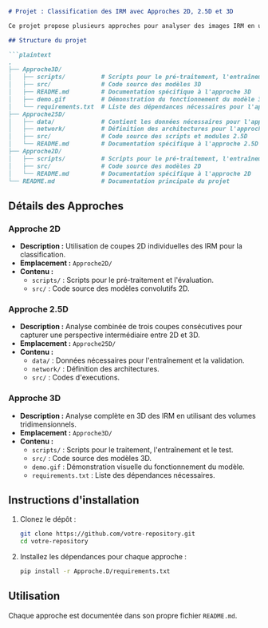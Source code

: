 ```markdown
# Projet : Classification des IRM avec Approches 2D, 2.5D et 3D

Ce projet propose plusieurs approches pour analyser des images IRM en utilisant des architectures 2D, 2.5D et 3D afin de classifier les données MCI. Chaque approche est structurée dans un répertoire séparé pour une meilleure organisation.

## Structure du projet

```plaintext
.
├── Approche3D/
│   ├── scripts/          # Scripts pour le pré-traitement, l'entraînement, et l'évaluation
│   ├── src/              # Code source des modèles 3D
│   ├── README.md         # Documentation spécifique à l'approche 3D
│   ├── demo.gif          # Démonstration du fonctionnement du modèle 3D
│   └── requirements.txt  # Liste des dépendances nécessaires pour l'approche 3D
├── Approche25D/
│   ├── data/             # Contient les données nécessaires pour l'approche 2.5D
│   ├── network/          # Définition des architectures pour l'approche 2.5D
│   ├── src/              # Code source des scripts et modules 2.5D
│   └── README.md         # Documentation spécifique à l'approche 2.5D
├── Approche2D/
│   ├── scripts/          # Scripts pour le pré-traitement, l'entraînement, et l'évaluation
│   ├── src/              # Code source des modèles 2D
│   └── README.md         # Documentation spécifique à l'approche 2D
└── README.md             # Documentation principale du projet
```

## Détails des Approches

### Approche 2D
- **Description :** Utilisation de coupes 2D individuelles des IRM pour la classification.
- **Emplacement :** `Approche2D/`
- **Contenu :**
  - `scripts/` : Scripts pour le pré-traitement et l'évaluation.
  - `src/` : Code source des modèles convolutifs 2D.

### Approche 2.5D
- **Description :** Analyse combinée de trois coupes consécutives pour capturer une perspective intermédiaire entre 2D et 3D.
- **Emplacement :** `Approche25D/`
- **Contenu :**
  - `data/` : Données nécessaires pour l'entraînement et la validation.
  - `network/` : Définition des architectures.
  - `src/` : Codes d'executions.

### Approche 3D
- **Description :** Analyse complète en 3D des IRM en utilisant des volumes tridimensionnels.
- **Emplacement :** `Approche3D/`
- **Contenu :**
  - `scripts/` : Scripts pour le traitement, l'entraînement et le test.
  - `src/` : Code source des modèles 3D.
  - `demo.gif` : Démonstration visuelle du fonctionnement du modèle.
  - `requirements.txt` : Liste des dépendances nécessaires.

## Instructions d'installation

1. Clonez le dépôt :
   ```bash
   git clone https://github.com/votre-repository.git
   cd votre-repository
   ```
2. Installez les dépendances pour chaque approche :
   ```bash
   pip install -r Approche.D/requirements.txt
   ```

## Utilisation

Chaque approche est documentée dans son propre fichier `README.md`.
